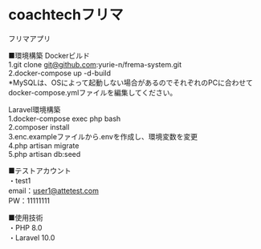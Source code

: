 # coachtechフリマ
フリマアプリ

■環境構築
Dockerビルド<br>
1.git clone git@github.com:yurie-n/frema-system.git<br>
2.docker-compose up -d-build<br>
*MySQLは、OSによって起動しない場合があるのでそれぞれのPCに合わせてdocker-compose.ymlファイルを編集してください。<br>

Laravel環境構築<br>
1.docker-compose exec php bash<br>
2.composer install<br>
3.enc.exampleファイルから.envを作成し、環境変数を変更<br>
4.php artisan migrate<br>
5.php artisan db:seed<br>

■テストアカウント<br>
・test1<br>
  email：user1@attetest.com<br>
  PW：11111111<br>

■使用技術<br>
・PHP 8.0<br>
・Laravel 10.0<br>
